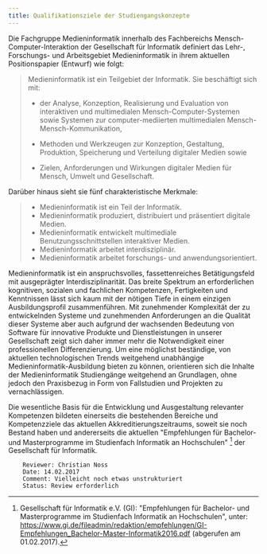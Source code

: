 ```yaml
---
title: Qualifikationsziele der Studiengangskonzepte
---
```




Die Fachgruppe Medieninformatik innerhalb des Fachbereichs Mensch-Computer-Interaktion der Gesellschaft für Informatik definiert das Lehr-, Forschungs- und Arbeitsgebiet Medieninformatik in ihrem aktuellen Positionspapier (Entwurf) wie folgt:

> Medieninformatik ist ein Teilgebiet der Informatik. Sie beschäftigt sich mit:
>- der Analyse, Konzeption, Realisierung und Evaluation von interaktiven und multimedialen Mensch-Computer-Systemen sowie Systemen zur computer-mediierten multimedialen Mensch-Mensch-Kommunikation,
>
>- Methoden und Werkzeugen zur Konzeption, Gestaltung, Produktion, Speicherung und Verteilung digitaler Medien sowie
>- Zielen, Anforderungen und Wirkungen digitaler Medien für Mensch, Umwelt und Gesellschaft.


Darüber hinaus sieht sie fünf charakteristische Merkmale:
> - Medieninformatik ist ein Teil der Informatik.
> - Medieninformatik produziert, distribuiert und präsentiert digitale Medien.
> - Medieninformatik entwickelt multimediale Benutzungsschnittstellen interaktiver Medien.
> - Medieninformatik arbeitet interdisziplinär.
> - Medieninformatik arbeitet forschungs- und anwendungsorientiert.

Medieninformatik ist ein anspruchsvolles, fassettenreiches Betätigungsfeld mit ausgeprägter Interdisziplinarität. Das breite Spektrum an erforderlichen kognitiven, sozialen und fachlichen Kompetenzen, Fertigkeiten und Kenntnissen lässt sich kaum mit der nötigen Tiefe in einem einzigen Ausbildungsprofil zusammenführen. Mit zunehmender Komplexität der zu entwickelnden Systeme und zunehmenden Anforderungen an die Qualität dieser Systeme aber auch aufgrund der wachsenden Bedeutung von Software für innovative Produkte und Dienstleistungen in unserer Gesellschaft zeigt sich daher immer mehr die Notwendigkeit einer professionellen Differenzierung. Um eine möglichst beständige, von aktuellen technologischen Trends weitgehend unabhängige Medieninformatik-Ausbildung bieten zu können, orientieren sich die Inhalte der Medieninformatik Studiengänge weitgehend an Grundlagen, ohne jedoch den Praxisbezug in Form von Fallstudien und Projekten zu vernachlässigen.

Die wesentliche Basis für die Entwicklung und Ausgestaltung relevanter Kompetenzen bildeten einerseits die bestehenden Bereiche und Kompetenzziele das aktuellen Akkreditierungszeitraums, soweit sie noch Bestand haben und andererseits die aktuellen "Empfehlungen für Bachelor- und Masterprogramme im Studienfach Informatik an Hochschulen" [^gi-empfehlungen] der Gesellschaft für Informatik.
 
~~~~~
	Reviewer: Christian Noss
	Date: 14.02.2017
	Comment: Vielleicht noch etwas unstrukturiert
	Status: Review erforderlich
~~~~~

[^gi-empfehlungen]: Gesellschaft für Informatik e.V. (GI): "Empfehlungen für Bachelor- und Masterprogramme im Studienfach Informatik an Hochschulen", unter: https://www.gi.de/fileadmin/redaktion/empfehlungen/GI-Empfehlungen_Bachelor-Master-Informatik2016.pdf (abgerufen am 01.02.2017).